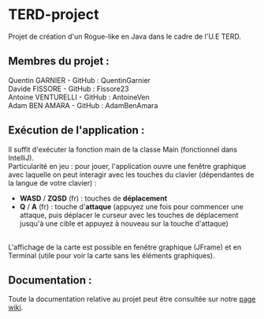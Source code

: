# TERD-project
Projet de création d'un Rogue-like en Java dans le cadre de l'U.E TERD.

## Membres du projet : 
Quentin GARNIER - GitHub : QuentinGarnier  
Davide FISSORE - GitHub : Fissore23  
Antoine VENTURELLI - GitHub : AntoineVen  
Adam BEN AMARA - GitHub : AdamBenAmara  

## Exécution de l'application :
Il suffit d'exécuter la fonction main de la classe Main (fonctionnel dans IntelliJ).  
Particularité en jeu : pour jouer, l'application ouvre une fenêtre graphique avec laquelle on peut interagir avec les touches du clavier (dépendantes de la langue de votre clavier) :  
- **WASD** / **ZQSD** (fr) : touches de **déplacement**  
- **Q** / **A** (fr) : touche d'**attaque** (appuyez une fois pour commencer une attaque, puis déplacer le curseur avec les touches de déplacement jusqu'à une cible et appuyez à nouveau sur la touche d'attaque)  
<br />
L'affichage de la carte est possible en fenêtre graphique (JFrame) et en Terminal (utile pour voir la carte sans les éléments graphiques).  

## Documentation :
Toute la documentation relative au projet peut être consultée sur notre [page wiki](https://github.com/QuentinGarnier/TERD-project/wiki).
